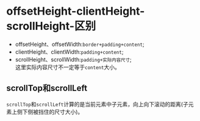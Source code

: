 # offsetHeight-clientHeight-scrollHeight-区别  
+ offsetHeight、offsetWidth:`border+padding+content`;
+ clientHeight、clientWidth:`padding+content`;  
+ scrollHeight、scrollWidth:`padding+实际内容尺寸`;  
这里实际内容尺寸不一定等于`content`大小。  

## scrollTop和scrollLeft
`scrollTop`和`scrollLeft`计算的是当前元素中子元素，向上向下滚动的距离(子元素上侧下侧被挡住的尺寸大小)。
